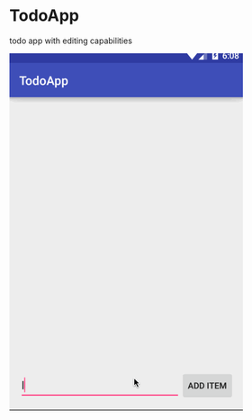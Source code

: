# TodoApp
todo app with editing capabilities

![alt tag](https://raw.githubusercontent.com/zdenham/TodoApp/master/todoApp.gif)
